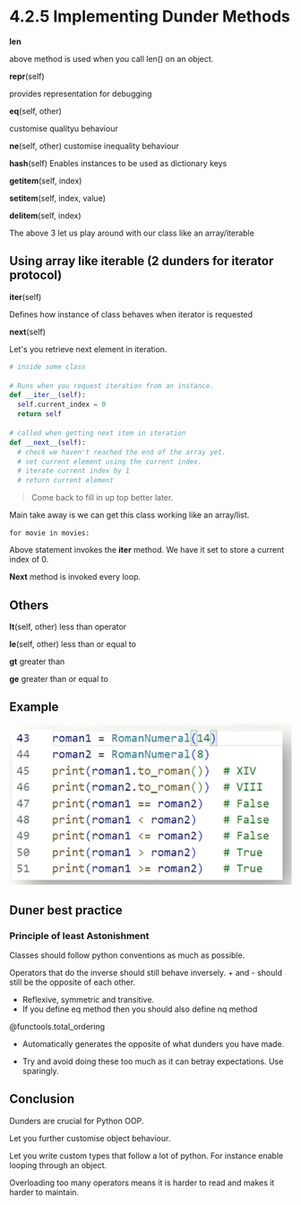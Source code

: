 # 4.2.5 Implementing Dunder Methods

__len__

above method is used when you call len() on an object.

__repr__(self)

provides representation for debugging

__eq__(self, other)

customise qualityu behaviour

__ne__(self, other) customise inequality behaviour

__hash__(self) Enables instances to be used as dictionary keys

__getitem__(self, index)

__setitem__(self, index, value)

__delitem__(self, index)

The above 3 let us play around with our class like an array/iterable

## Using array like iterable (2 dunders for iterator protocol)

__iter__(self)

Defines how instance of class behaves when iterator is requested

__next__(self)

Let's you retrieve next element in iteration.

```py
# inside some class

# Runs when you request iteration from an instance.
def __iter__(self):
  self.current_index = 0
  return self

# called when getting next item in iteration
def __next__(self):
  # check we haven't reached the end of the array yet.
  # set current element using the current index.
  # iterate current index by 1
  # return current element
```

> Come back to fill in up top better later.

Main take away is we can get this class working like an array/list.

`for movie in movies:`

Above statement invokes the __iter__ method. We have it set to store a current index of 0.

**Next** method is invoked every loop.

## Others

__lt__(self, other) less than operator

__le__(self, other) less than or equal to

__gt__ greater than

__ge__ greater than or equal to

## Example

![Shows what cool shit we can do with dunder methods](image-4.png)

## Duner best practice

### Principle of least Astonishment

Classes should follow python conventions as much as possible.

Operators that do the inverse should still behave inversely. + and - should still be the opposite of each other.
- Reflexive, symmetric and transitive.
- If you define eq method then you should also define nq method

@functools.total_ordering
- Automatically generates the opposite of what dunders you have made.

- Try and avoid doing these too much as it can betray expectations. Use sparingly.

## Conclusion

Dunders are crucial for Python OOP.

Let you further customise object behaviour.

Let you write custom types that follow a lot of python. For instance enable looping through an object.

Overloading too many operators means it is harder to read and makes it harder to maintain.
